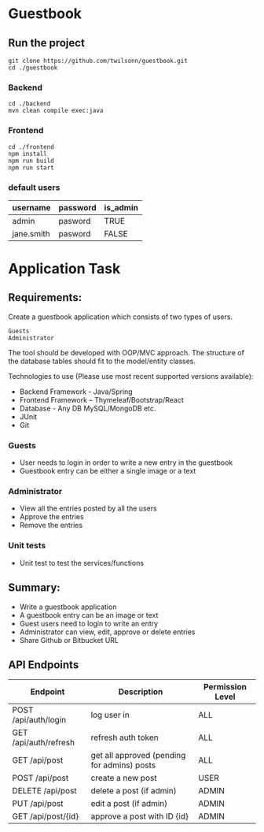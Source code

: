 # Guestbook

## Run the project

```
git clone https://github.com/twilsonn/guestbook.git
cd ./guestbook
```

### Backend

```
cd ./backend
mvn clean compile exec:java
```

### Frontend

```
cd ./frontend
npm install
npm run build
npm run start
```

### default users

| username   | password | is_admin |
|------------|----------|----------|
| admin      | pasword  | TRUE     |
| jane.smith | pasword  | FALSE    |

# Application Task

## Requirements:

Create a guestbook application which consists of two types of users.

```
Guests
Administrator
```

The tool should be developed with OOP/MVC approach. The structure of the database tables should fit to the model/entity classes.

Technologies to use (Please use most recent supported versions available):

- Backend Framework - Java/Spring
- Frontend Framework – Thymeleaf/Bootstrap/React
- Database - Any DB MySQL/MongoDB etc.
- JUnit
- Git

### Guests

- User needs to login in order to write a new entry in the guestbook
- Guestbook entry can be either a single image or a text

### Administrator

- View all the entries posted by all the users
- Approve the entries
- Remove the entries

### Unit tests

- Unit test to test the services/functions

## Summary:

- Write a guestbook application
- A guestbook entry can be an image or text
- Guest users need to login to write an entry
- Administrator can view, edit, approve or delete entries
- Share Github or Bitbucket URL

## API Endpoints

| Endpoint              | Description                                 | Permission Level |
|-----------------------|---------------------------------------------|------------------|
| POST /api/auth/login  | log user in                                 | ALL              |
| GET /api/auth/refresh | refresh auth token                          | ALL              |
| GET /api/post         | get all approved (pending for admins) posts | ALL              |
| POST /api/post        | create a new post                           | USER             |
| DELETE /api/post      | delete a post (if admin)                    | ADMIN            |
| PUT /api/post         | edit a post (if admin)                      | ADMIN            |
| GET /api/post/{id}    | approve a post with ID {id}                 | ADMIN            |
